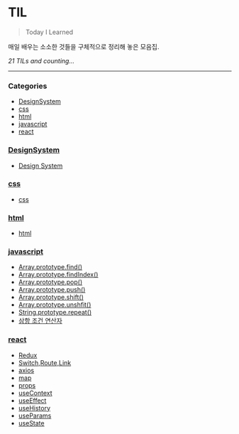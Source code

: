 # TIL
> Today I Learned

매일 배우는 소소한 것들을 구체적으로 정리해 놓은 모음집.


_21 TILs and counting..._

---

### Categories

- [DesignSystem](#DesignSystem)
- [css](#css)
- [html](#html)
- [javascript](#javascript)
- [react](#react)

### [DesignSystem](#DesignSystem)
- [Design System](DesignSystem/designSystem.md)

### [css](#css)
- [css](css/css.md)

### [html](#html)
- [html](html/html.md)

### [javascript](#javascript)
- [Array.prototype.find()](javascript/Array.prototype.find.md)
- [Array.prototype.findIndex()](javascript/Array.prototype.findIndex.md)
- [Array.prototype.pop()](javascript/Array.prototype.pop.md)
- [Array.prototype.push()](javascript/Array.prototype.push.md)
- [Array.prototype.shift()](javascript/Array.prototype.shift.md)
- [Array.prototype.unshfit()](javascript/Array.prototype.unshift.md)
- [String.prototype.repeat()](javascript/String.prototype.repeat.md)
- [삼항 조건 연산자](javascript/삼항조건연산자.md)

### [react](#react)
- [Redux](react/Redux.md)
- [Switch,Route,Link](react/Switch_Route_Link.md)
- [axios](react/axios.md)
- [map](react/map.md)
- [props](react/props.md)
- [useContext](react/useContext.md)
- [useEffect](react/useEffect.md)
- [useHistory](react/useHIstory.md)
- [useParams](react/useParams.md)
- [useState](react/useState.md)

[1]: https://simonwillison.net/2020/Apr/20/self-rewriting-readme/
[2]: https://github.com/jbranchaud/til

